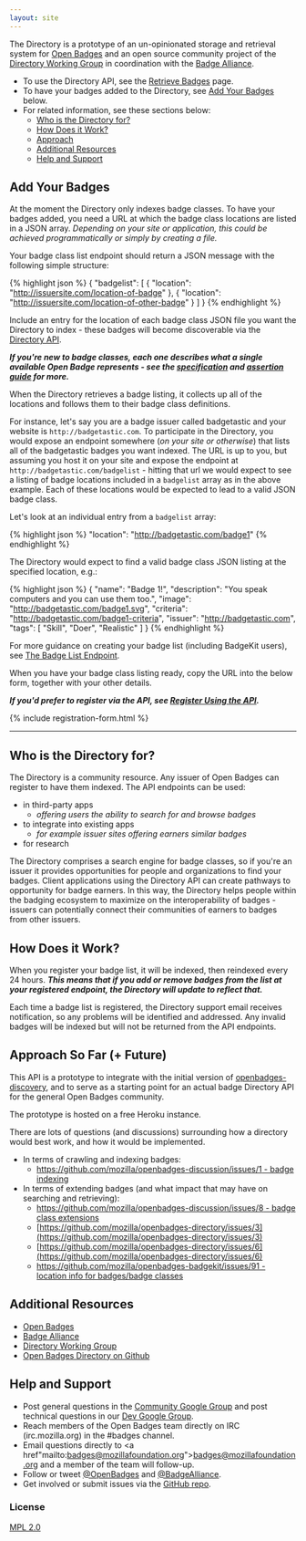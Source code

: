 ```yaml
---
layout: site
---
```


The Directory is a prototype of an un-opinionated storage and retrieval system for <a href="http://openbadges.org" target="_blank">Open Badges</a> and an open source community project of the <a href="http://wiki.badgealliance.org/index.php/Directory_Working_Group" target="_blank">Directory Working Group</a> in coordination with the <a href="http://badgealliance.org/" target="_blank">Badge Alliance</a>. 

* To use the Directory API, see the [Retrieve Badges](directory-api) page.
* To have your badges added to the Directory, see [Add Your Badges](#addbadges) below.
* For related information, see these sections below:
    * [Who is the Directory for?](#who-is-the-directory-for)
    * [How Does it Work?](#how-does-it-work)
    * [Approach](#approach)
    * [Additional Resources](#resources)
    * [Help and Support](#help)

<a name="addbadges" /></a>
## Add Your Badges

At the moment the Directory only indexes badge classes. To have your badges added, you need a URL at which the badge class locations are listed in a JSON array. _Depending on your site or application, this could be achieved programmatically or simply by creating a file._ 

Your badge class list endpoint should return a JSON message with the following simple structure:

{% highlight json %}
{
    "badgelist": [
    {
        "location": "http://issuersite.com/location-of-badge"
    }, {
        "location": "http://issuersite.com/location-of-other-badge"
    }
    ]
}
{% endhighlight %}

Include an entry for the location of each badge class JSON file you want the Directory to index - these badges will become discoverable via the [Directory API](directory-api).

___If you're new to badge classes, each one describes what a single available Open Badge represents - see the [specification](https://github.com/mozilla/openbadges-specification/blob/master/Assertion/latest.md#badgeclass) and [assertion guide](https://github.com/mozilla/openbadges/wiki/Assertion-Information-for-the-Uninitiated) for more.___

When the Directory retrieves a badge listing, it collects up all of the locations and follows them to their badge class definitions. 

For instance, let's say you are a badge issuer called badgetastic and your website is `http://badgetastic.com`. To participate in the Directory, you would expose an endpoint somewhere (_on your site or otherwise_) that lists all of the badgetastic badges you want indexed. The URL is up to you, but assuming you host it on your site and expose the endpoint at `http://badgetastic.com/badgelist` - hitting that url we would expect to see a listing of badge locations included in a `badgelist` array as in the above example. Each of these locations would be expected to lead to a valid JSON badge class.

Let's look at an individual entry from a `badgelist` array:

{% highlight json %}
"location": "http://badgetastic.com/badge1"
{% endhighlight %}
 
The Directory would expect to find a valid badge class JSON listing at the specified location, e.g.:

{% highlight json %}
{
    "name": "Badge 1!",
    "description": "You speak computers and you can use them too.",
    "image": "http://badgetastic.com/badge1.svg",
    "criteria": "http://badgetastic.com/badge1-criteria",
    "issuer": "http://badgetastic.com",
    "tags": [
        "Skill",
        "Doer",
        "Realistic"
        ]
}
{% endhighlight %}

For more guidance on creating your badge list (including BadgeKit users), see [The Badge List Endpoint](badgelist-endpoint).

When you have your badge class listing ready, copy the URL into the below form, together with your other details.

___If you'd prefer to register via the API, see [Register Using the API](register-via-api).___

{% include registration-form.html %}

---------------------------------------

<a name="who-is-the-directory-for" /></a>
## Who is the Directory for?

The Directory is a community resource. Any issuer of Open Badges can register to have them indexed. The API endpoints can be used:

* in third-party apps
    * _offering users the ability to search for and browse badges_
* to integrate into existing apps
    * _for example issuer sites offering earners similar badges_
* for research

The Directory comprises a search engine for badge classes, so if you're an issuer it provides opportunities for people and organizations to find your badges. Client applications using the Directory API can create pathways to opportunity for badge earners. In this way, the Directory helps people within the badging ecosystem to maximize on the interoperability of badges - issuers can potentially connect their communities of earners to badges from other issuers.

<a name="how-does-it-work" /></a>
## How Does it Work?

When you register your badge list, it will be indexed, then reindexed every 24 hours. ___This means that if you add or remove badges from the list at your registered endpoint, the Directory will update to reflect that.___

Each time a badge list is registered, the Directory support email receives notification, so any problems will be identified and addressed. Any invalid badges will be indexed but will not be returned from the API endpoints.

<a name="approach" /></a>
## Approach So Far (+ Future)

This API is a prototype to integrate with the initial version of [openbadges-discovery](https://github.com/mozilla/openbadges-discovery),
and to serve as a starting point for an actual badge Directory API for the general Open Badges community.

The prototype is hosted on a free Heroku instance.

There are lots of questions (and discussions) surrounding how a directory would best work, and how it would be implemented.

* In terms of crawling and indexing badges:
    * [https://github.com/mozilla/openbadges-discussion/issues/1 - badge indexing](https://github.com/mozilla/openbadges-discussion/issues/1)
* In terms of extending badges (and what impact that may have on searching and retrieving):
    * [https://github.com/mozilla/openbadges-discussion/issues/8 - badge class extensions](https://github.com/mozilla/openbadges-discussion/issues/8 )
    * [https://github.com/mozilla/openbadges-directory/issues/3](https://github.com/mozilla/openbadges-directory/issues/3)
    * [https://github.com/mozilla/openbadges-directory/issues/6](https://github.com/mozilla/openbadges-directory/issues/6)
    * [https://github.com/mozilla/openbadges-badgekit/issues/91  - location info for badges/badge classes](https://github.com/mozilla/openbadges-badgekit/issues/91)


<a name="resources" /></a>
## Additional Resources

* [Open Badges](http://openbadges.org)
* [Badge Alliance](http://badgealliance.org/)
* [Directory Working Group](http://wiki.badgealliance.org/index.php/Directory_Working_Group)
* [Open Badges Directory on Github](https://github.com/mozilla/openbadges-directory)

<a name="help"></a>
## Help and Support

* Post general questions in the [Community Google Group](http://bit.ly/OBIGeneral) and post technical questions in our [Dev Google Group](http://bit.ly/OBIDev). 
* Reach members of the Open Badges team directly on IRC (irc.mozilla.org) in the #badges channel. 
* Email questions directly to <a href"mailto:badges@mozillafoundation.org">badges@mozillafoundation.org</a> and a member of the team will follow-up.
* Follow or tweet [@OpenBadges](https://twitter.com/OpenBadges) and [@BadgeAlliance](https://twitter.com/badgealliance).
* Get involved or submit issues via the [GitHub repo](https://github.com/mozilla/openbadges-directory).

### License

[MPL 2.0](http://www.mozilla.org/MPL/2.0/)

